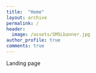 ```yaml
---
title:  "Home"
layout: archive
permalink: /
header:
  image: /assets/SMSLbanner.jpg
author_profile: true
comments: true
---
```


Landing page<br>

